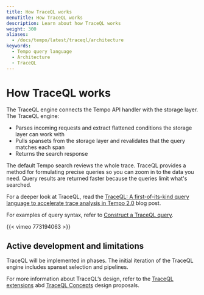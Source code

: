```yaml
---
title: How TraceQL works
menuTitle: How TraceQL works
description: Learn about how TraceQL works
weight: 300
aliases:
  - /docs/tempo/latest/traceql/architecture
keywords:
  - Tempo query language
  - Architecture
  - TraceQL
---
```


# How TraceQL works

The TraceQL engine connects the Tempo API handler with the storage layer. The TraceQL engine:

- Parses incoming requests and extract flattened conditions the storage layer can work with
- Pulls spansets from the storage layer and revalidates that the query matches each span
- Returns the search response

The default Tempo search reviews the whole trace. TraceQL provides a method for formulating precise queries so you can zoom in to the data you need. Query results are returned faster because the queries limit what's searched.

For a deeper look at TraceQL, read the [TraceQL: A first-of-its-kind query language to accelerate trace analysis in Tempo 2.0](/blog/2022/11/30/traceql-a-first-of-its-kind-query-language-to-accelerate-trace-analysis-in-tempo-2.0/) blog post.

For examples of query syntax, refer to [Construct a TraceQL query](https://grafana.com/docs/tempo/<TEMPO_VERSION>/traceql/#construct-a-traceql-query).

{{< vimeo 773194063 >}}

## Active development and limitations

TraceQL will be implemented in phases. The initial iteration of the TraceQL engine includes spanset selection and pipelines.

For more information about TraceQL’s design, refer to the [TraceQL extensions](https://github.com/grafana/tempo/blob/main/docs/design-proposals/2023-11%20TraceQL%20Extensions.md) abd [TraceQL Concepts](https://github.com/grafana/tempo/blob/main/docs/design-proposals/2022-04%20TraceQL%20Concepts.md) design proposals.

